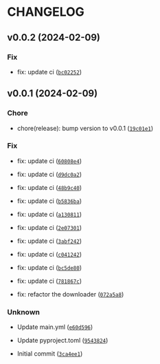 # CHANGELOG



## v0.0.2 (2024-02-09)

### Fix

* fix: update ci ([`bc02252`](https://github.com/Atticuszz/PyGizmoKit/commit/bc022522ac6e0bd77e1dd508dcaf16317f1f3e70))


## v0.0.1 (2024-02-09)

### Chore

* chore(release): bump version to v0.0.1 ([`19c01e1`](https://github.com/Atticuszz/PyGizmoKit/commit/19c01e1c1af5fb5225f98f4bb452e7aa289723f0))

### Fix

* fix: update ci ([`60808e4`](https://github.com/Atticuszz/PyGizmoKit/commit/60808e4795b9b7e8d11ddb3444056196bb4464c1))

* fix: update ci ([`d9dc0a2`](https://github.com/Atticuszz/PyGizmoKit/commit/d9dc0a2804b705730f430c0c6c8131a682f619f0))

* fix: update ci ([`48b9c40`](https://github.com/Atticuszz/PyGizmoKit/commit/48b9c404b1485afee913c5de760a452de9d214c9))

* fix: update ci ([`b5836ba`](https://github.com/Atticuszz/PyGizmoKit/commit/b5836ba81750b1b6023c8d20ce3b82850f276290))

* fix: update ci ([`a130811`](https://github.com/Atticuszz/PyGizmoKit/commit/a130811a43a9a757d36914992b59e8275934aa92))

* fix: update ci ([`2e07301`](https://github.com/Atticuszz/PyGizmoKit/commit/2e07301711e153c7ce965b65ebfd2674ee00adf0))

* fix: update ci ([`3abf242`](https://github.com/Atticuszz/PyGizmoKit/commit/3abf24263a32b685643f84d119845fc127d899ed))

* fix: update ci ([`c041242`](https://github.com/Atticuszz/PyGizmoKit/commit/c04124241b741d5bb7e6b38d8f18faa2de65c3b3))

* fix: update ci ([`bc5de80`](https://github.com/Atticuszz/PyGizmoKit/commit/bc5de80775be11f4ceccc64b731150537c186d34))

* fix: update ci ([`781867c`](https://github.com/Atticuszz/PyGizmoKit/commit/781867c6b002791cac861e9a5f36e5b374953c92))

* fix: refactor the downloader ([`072a5a8`](https://github.com/Atticuszz/PyGizmoKit/commit/072a5a8b5787fc6f7108ebe4e51de4ec5073eb8b))

### Unknown

* Update main.yml ([`e60d596`](https://github.com/Atticuszz/PyGizmoKit/commit/e60d5960dbf4e4331f9072a73d81b90c41f4fcb7))

* Update pyproject.toml ([`9543824`](https://github.com/Atticuszz/PyGizmoKit/commit/954382428387d1b6acf48877c2d85d41c8820301))

* Initial commit ([`3ca4ee1`](https://github.com/Atticuszz/PyGizmoKit/commit/3ca4ee159d2a8877e2ef7d29299683499c4420bb))
